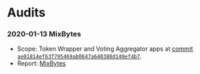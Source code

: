# Audits

### 2020-01-13 MixBytes

- Scope: Token Wrapper and Voting Aggregator apps at [commit `ae01814ef63f795469ab0647a640388d140ef4b7`](https://github.com/aragonone/voting-connectors/tree/ae01814ef63f795469ab0647a640388d140ef4b7).
- Report: [MixBytes](https://github.com/mixbytes/audits_public/tree/master/solidity/Aragon/voting-connectors)
